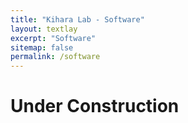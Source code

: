 ```yaml
---
title: "Kihara Lab - Software"
layout: textlay
excerpt: "Software"
sitemap: false
permalink: /software
---
```


# Under Construction
